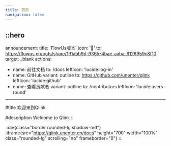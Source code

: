 ```yaml
---
title: 首页
navigation: false
---
```


::hero
---
announcement:
  title: 'FlowUs版本'
  icon: '🎉'
  to: https://flowus.cn/bots/share/191abb9d-9365-4bae-aaba-6126959c8f10
  target: _blank
actions:
  - name: 前往文档
    to: /docs
    leftIcon: 'lucide:log-in'
  - name: GitHub
    variant: outline
    to: https://github.com/unenter/qlink
    leftIcon: 'lucide:github'
  - name: 查看贡献者
    variant: outline
    to: /contributors
    leftIcon: 'lucide:users-round'
---

#title
欢迎来到Qlink

#description
Welcome to Qlink
::

::div{class="border rounded-lg shadow-md"}
  :iframe{src="https://qlink.unenter.cn/docs" height="700" width="100%" class="rounded-lg" scrolling="no" frameborder="0"}
::
